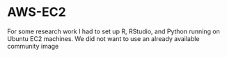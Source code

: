 # AWS-EC2

For some research work I had to set up R, RStudio, and Python running on Ubuntu EC2 machines. We did not want to use an already available community image  
